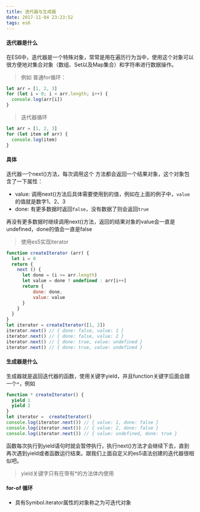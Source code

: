 ```yaml
---
title: 迭代器与生成器
date: 2017-11-04 23:23:52
tags: es6
---
```


#### 迭代器是什么

在ES6中，迭代器是一个特殊对象，常常是用在遍历行为当中，使用这个对象可以很方便地对集合对象（数组、Set以及Map集合）和字符串进行数据操作。

> 例如
> 普通for循环：

```javascript
let arr = [1, 2, 3]
for (let i = 0; i < arr.length; i++) {
  console.log(arr[i])
}
```

> 迭代器循环

```javascript
let arr = [1, 2, 3]
for (let item of arr) {
  console.log(item)
}
```

#### 具体

迭代器一个next()方法，每次调用这个 方法都会返回一个结果对象，这个对象包含了一下属性：

- value: 调用next()方法后具体需要使用到的值，例如在上面的例子中，`value`的值就是数字1、2、3
- done: 有更多数据时返回`false`，没有数据了则会返回`true`

再没有更多数据时继续调用next()方法，返回的结果对象的value会一直是undefined，done的值会一直是false
> 使用es5实现iterator

```javascript
function createIterator (arr) {
  let i = 0
  return {
    next () {
      let done = (i >= arr.length)
      let value = done ? undefined : arr[i++]
      return {
          done: done,
          value: value
      }
    }
  }
}
let iterator = createIterator([1, 2])
iterator.next() // { done: false, value: 1 }
iterator.next() // { done: false, value: 2 }
iterator.next() // { done: true, value: undefined }
iterator.next() // { done: true, value: undefined }
```

#### 生成器是什么

生成器就是返回迭代器的函数，使用关键字yield，并且function关键字后面会跟一个`*`，例如

```javascript
function * createIterator() {
  yield 1
  yield 2
}
let iterator =  createIterator()
console.log(iterator.next()) // { value: 1, done: false }
console.log(iterator.next()) // { value: 2, done: false }
console.log(iterator.next()) // { value: undefined, done: true }
```

函数每次执行到yield语句时就会暂停执行，执行next()方法才会继续下去，直到再次遇到yield或者函数运行结束。跟我们上面自定义的es5语法创建的迭代器很相似吧。

> yield关键字只有在带有*的方法体内使用

#### for-of 循环

- 具有Symbol.iterator属性的对象称之为可迭代对象